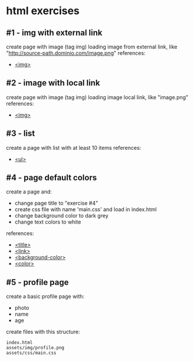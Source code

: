 # html exercises


## #1 - img with external link

create page with image (tag img) loading image from external link, like "http://source-path.dominio.com/image.png"
references:
 * [\<img\>](https://developer.mozilla.org/en-US/docs/Web/HTML/Element/img)

 
## #2 - image with local link
create page with image (tag img) loading image local link, like "image.png"
references:
 * [\<img\>](https://developer.mozilla.org/en-US/docs/Web/HTML/Element/img)

 
## #3 - list
create a page with list with at least 10 items
references:
* [\<ul\>](https://developer.mozilla.org/en-US/docs/Web/HTML/Element/ul)


## #4 - page default colors
create a page and:
 - change page title to "exercise #4"
-  create css file with name 'main.css' and load in index.html 
 - change background color to dark grey
 - change text colors to white

references:
* [\<title\>](https://developer.mozilla.org/en-US/docs/Web/HTML/Element/title)
* [\<link\>](https://developer.mozilla.org/en-US/docs/Web/HTML/Element/link)
* [\<background-color\>](https://developer.mozilla.org/en-US/docs/Web/CSS/background-color)
* [\<color\>](https://developer.mozilla.org/en-US/docs/Web/CSS/color)


## #5 - profile page
create a basic profile page with:
 - photo
 - name
 - age

create files with this  structure:
```
index.html
assets/img/profile.png
assets/css/main.css
```
